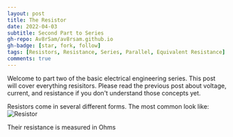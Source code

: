 ```yaml
---
layout: post
title: The Resistor
date: 2022-04-03
subtitle: Second Part to Series
gh-repo: Av8rSam/av8rsam.github.io
gh-badge: [star, fork, follow]
tags: [Resistors, Resistance, Series, Parallel, Equivalent Resistance]
comments: true
---
```

Welcome to part two of the basic electrical engineering series. This post will cover everything resisitors. Please read the previous post about voltage, current, and resistance if you don't understand those concepts yet. 

Resistors come in several different forms. The most common look like:
![Resistor](https://www.electronicsforu.com/wp-contents/uploads/2021/06/3-9.jpg)

Their resistance is measured in Ohms
